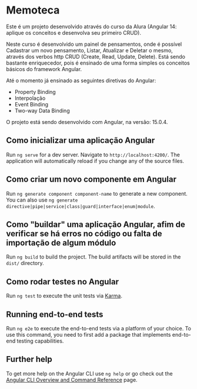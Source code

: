 # Memoteca

Este é um projeto desenvolvido através do curso da Alura (Angular 14: aplique os conceitos e desenvolva seu primeiro CRUD).

Neste curso é desenvolvido um painel de pensamentos, onde é possível Cadastrar um novo pensamento, Listar, Atualizar e Deletar o mesmo, através dos verbos http CRUD (Create, Read, Update, Delete). Está sendo bastante enriquecedor, pois é ensinado de uma forma simples os conceitos básicos do framework Angular.

Até o momento já ensinado as seguintes diretivas do Angular:

* Property Binding
* Interpolação
* Event Binding
* Two-way Data Binding

O projeto está sendo desenvolvido com Angular, na versão: 15.0.4.

## Como inicializar uma aplicação Angular

Run `ng serve` for a dev server. Navigate to `http://localhost:4200/`. The application will automatically reload if you change any of the source files.

## Como criar um novo componente em Angular

Run `ng generate component component-name` to generate a new component. You can also use `ng generate directive|pipe|service|class|guard|interface|enum|module`.

## Como "buildar" uma aplicação Angular, afim de verificar se há erros no código ou falta de importação de algum módulo

Run `ng build` to build the project. The build artifacts will be stored in the `dist/` directory.

## Como rodar testes no Angular

Run `ng test` to execute the unit tests via [Karma](https://karma-runner.github.io).

## Running end-to-end tests

Run `ng e2e` to execute the end-to-end tests via a platform of your choice. To use this command, you need to first add a package that implements end-to-end testing capabilities.

## Further help

To get more help on the Angular CLI use `ng help` or go check out the [Angular CLI Overview and Command Reference](https://angular.io/cli) page.

